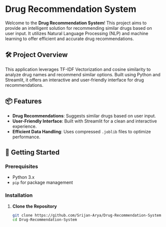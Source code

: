 # Drug Recommendation System

Welcome to the **Drug Recommendation System**! This project aims to provide an intelligent solution for recommending similar drugs based on user input. It utilizes Natural Language Processing (NLP) and machine learning to offer efficient and accurate drug recommendations.

## 🛠️ Project Overview

This application leverages TF-IDF Vectorization and cosine similarity to analyze drug names and recommend similar options. Built using Python and Streamlit, it offers an interactive and user-friendly interface for drug recommendations.

## 📦 Features

- **Drug Recommendations**: Suggests similar drugs based on user input.
- **User-Friendly Interface**: Built with Streamlit for a clean and interactive experience.
- **Efficient Data Handling**: Uses compressed `.joblib` files to optimize performance.

## 🚀 Getting Started

### Prerequisites

- Python 3.x
- `pip` for package management

### Installation

1. **Clone the Repository**

   ```bash
   git clone https://github.com/Srijan-Arya/Drug-Recommendation-System.git
   cd Drug-Recommendation-System
